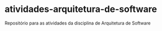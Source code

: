 # atividades-arquitetura-de-software
Repositório para as atividades da disciplina de Arquitetura de Software
